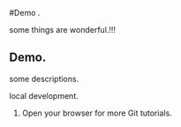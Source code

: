 #Demo .

some things are wonderful.!!!

## Demo.


some descriptions.


local development.

1. Open your browser for more Git tutorials.
